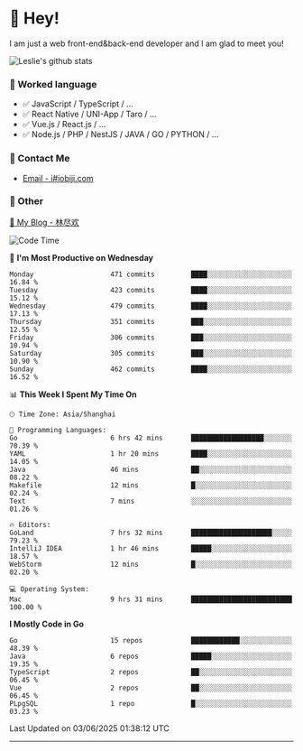 # 👋 Hey!

I am just a web front-end&back-end developer and I am glad to meet you!

![Leslie's github stats](https://github-readme-stats.vercel.app/api?username=unsafe-ptr&&show_icons=true&&title_color=1abc9c&&icon_color=1abc9c)


### 📝 Worked language

- ✅ JavaScript / TypeScript / ...
- ✅ React Native / UNI-App / Taro / ...
- ✅ Vue.js / React.js / ...
- ✅ Node.js / PHP / NestJS / JAVA / GO / PYTHON / ...

### 📮 Contact Me

- [Email - i#iobiji.com](mailto:i@iobiji.com)


### 🤪 Other

[📌 My Blog - 林尽欢](https://iobiji.com)

<!--START_SECTION:waka-->
![Code Time](http://img.shields.io/badge/Code%20Time-1%2C763%20hrs%2042%20mins-blue)

📅 **I'm Most Productive on Wednesday** 

```text
Monday                   471 commits         ████░░░░░░░░░░░░░░░░░░░░░   16.84 % 
Tuesday                  423 commits         ████░░░░░░░░░░░░░░░░░░░░░   15.12 % 
Wednesday                479 commits         ████░░░░░░░░░░░░░░░░░░░░░   17.13 % 
Thursday                 351 commits         ███░░░░░░░░░░░░░░░░░░░░░░   12.55 % 
Friday                   306 commits         ███░░░░░░░░░░░░░░░░░░░░░░   10.94 % 
Saturday                 305 commits         ███░░░░░░░░░░░░░░░░░░░░░░   10.90 % 
Sunday                   462 commits         ████░░░░░░░░░░░░░░░░░░░░░   16.52 % 
```


📊 **This Week I Spent My Time On** 

```text
🕑︎ Time Zone: Asia/Shanghai

💬 Programming Languages: 
Go                       6 hrs 42 mins       ██████████████████░░░░░░░   70.39 % 
YAML                     1 hr 20 mins        ████░░░░░░░░░░░░░░░░░░░░░   14.05 % 
Java                     46 mins             ██░░░░░░░░░░░░░░░░░░░░░░░   08.22 % 
Makefile                 12 mins             █░░░░░░░░░░░░░░░░░░░░░░░░   02.24 % 
Text                     7 mins              ░░░░░░░░░░░░░░░░░░░░░░░░░   01.26 % 

🔥 Editors: 
GoLand                   7 hrs 32 mins       ████████████████████░░░░░   79.23 % 
IntelliJ IDEA            1 hr 46 mins        █████░░░░░░░░░░░░░░░░░░░░   18.57 % 
WebStorm                 12 mins             █░░░░░░░░░░░░░░░░░░░░░░░░   02.20 % 

💻 Operating System: 
Mac                      9 hrs 31 mins       █████████████████████████   100.00 % 
```

**I Mostly Code in Go** 

```text
Go                       15 repos            ████████████░░░░░░░░░░░░░   48.39 % 
Java                     6 repos             █████░░░░░░░░░░░░░░░░░░░░   19.35 % 
TypeScript               2 repos             ██░░░░░░░░░░░░░░░░░░░░░░░   06.45 % 
Vue                      2 repos             ██░░░░░░░░░░░░░░░░░░░░░░░   06.45 % 
PLpgSQL                  1 repo              █░░░░░░░░░░░░░░░░░░░░░░░░   03.23 % 
```




 Last Updated on 03/06/2025 01:38:12 UTC
<!--END_SECTION:waka-->
---
